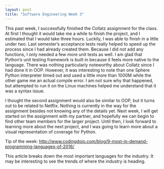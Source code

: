 ```yaml
---
layout: post
title: "Software Engineering Week 3"
---
```

This past week, I successfully finished the Collatz assignment for the class. At first I thought it would take me a while to finish the project, and I estimated that I would take three hours. Luckily, I was able to finish in a little under two. Last semester’s acceptance tests really helped to speed up the process since I had already created them. Because I did not add any functions, I only needed a few more unit tests as well. I am glad that Python’s unit testing framework is built in because it feels more native to the language. There was nothing particularly noteworthy about Collatz since I had done it in OOP. However, it was interesting to note than one Sphere Python interpreter timed out and used a little more than 1000M while the other game me an actual compile error. I am not sure why that happened, but attempted to run it on the Linux machines helped me understand that it was a syntax issue.

I thought the second assignment would also be similar to OOP, but it turns out to be related to Netflix. Nothing is currently in the way for the assignment besides not knowing any of the details yet. Next week, I will get started on the assignment with my partner, and hopefully we can begin to find other team members for the larger project. Until then, I look forward to learning more about the next project, and I was going to learn more about a visual representation of coverage for Python. 

Tip of the week: http://www.codingdojo.com/blog/9-most-in-demand-programming-languages-of-2016/

This article breaks down the most important languages for the industry. It may be interesting to see the trends of where the industry is heading. 
